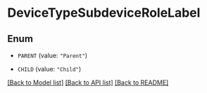 # DeviceTypeSubdeviceRoleLabel

## Enum


* `PARENT` (value: `"Parent"`)

* `CHILD` (value: `"Child"`)


[[Back to Model list]](../README.md#documentation-for-models) [[Back to API list]](../README.md#documentation-for-api-endpoints) [[Back to README]](../README.md)


